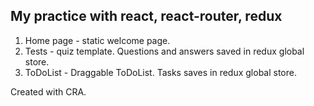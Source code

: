 ## My practice with react, react-router, redux

1. Home page - static welcome page.
2. Tests - quiz template. Questions and answers saved in redux global store.
3. ToDoList - Draggable ToDoList. Tasks saves in redux global store.

Created with CRA.